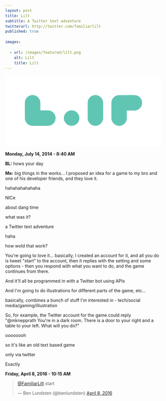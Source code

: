 ```yaml
---
layout: post
title: Lilt
subtitle: A Twitter text adventure
twitterurl: http://twitter.com/familiarlilt
published: true

images:

  - url: /images/featured/lilt.png
    alt: Lilt
    title: Lilt
---
```


<img class="aligncenter" src="/images/lilt/logo.png" alt="lilt" />

**Monday, July 14, 2014 - 8:40 AM**

<p class="wow fadeInUp chat bl" data-wow-offset="60"><span><b>BL:</b> hows your day</span></p>
<p class="wow fadeInUp chat" data-wow-offset="60"><span><b>Me:</b> big things in the works... I proposed an idea for a game to my bro and one of his developer friends, and they love it.</span></p>
<p class="wow fadeInUp chat bl" data-wow-offset="60"><span>hahahahahahaha</span></p>
<p class="wow fadeInUp chat bl" data-wow-offset="60"><span>NICe</span></p>
<p class="wow fadeInUp chat bl" data-wow-offset="60"><span>about dang time</span></p>
<p class="wow fadeInUp chat bl" data-wow-offset="60"><span>what was it?</span></p>
<p class="wow fadeInUp chat" data-wow-offset="60"><span>a Twitter text adventure</span></p>
<p class="wow fadeInUp chat bl" data-wow-offset="60"><span>haha</span></p>
<p class="wow fadeInUp chat bl" data-wow-offset="60"><span>how wold that work?</span></p>
<p class="wow fadeInUp chat" data-wow-offset="60"><span>You're going to love it... basically, I created an account for it, and all you do is tweet "start" to the account, then it replies with the setting and some options - then you respond with what you want to do, and the game continues from there.</span></p>
<p class="wow fadeInUp chat" data-wow-offset="60"><span>And it'll all be programmed in with a Twitter bot using APIs</span></p>
<p class="wow fadeInUp chat" data-wow-offset="60"><span>And I'm going to do illustrations for different parts of the game, etc...</span></p>
<p class="wow fadeInUp chat" data-wow-offset="60"><span>basically, combines a bunch of stuff I'm interested in - tech/social media/gaming/illustration</span></p>
<p class="wow fadeInUp chat" data-wow-offset="60"><span>So, for example, the Twitter account for the game could reply "@mknepprath You're in a dark room. There is a door to your right and a table to your left. What will you do?"</span></p>
<p class="wow fadeInUp chat bl" data-wow-offset="60"><span>oooooooh</span></p>
<p class="wow fadeInUp chat bl" data-wow-offset="60"><span>so it's like an old text based game</span></p>
<p class="wow fadeInUp chat bl" data-wow-offset="60"><span>only via twitter</span></p>
<p class="wow fadeInUp chat" data-wow-offset="60"><span>Exactly</span></p>

**Friday, April 8, 2016 - 10:15 AM**

<blockquote class="twitter-tweet" data-lang="en"><p lang="en" dir="ltr"><a href="https://twitter.com/FamiliarLilt">@FamiliarLilt</a> start</p>&mdash; Ben Lundsten (@benlundsten) <a href="https://twitter.com/benlundsten/status/718457134485082114">April 8, 2016</a></blockquote>

